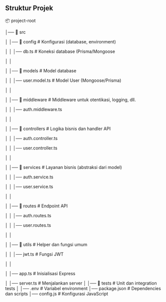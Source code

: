 ## Struktur Projek
📦 project-root

│── 📂 src

│   │── 📂 config          # Konfigurasi (database, environment)

│   │   │── db.ts         # Koneksi database (Prisma/Mongoose

│   │

│   │── 📂 models         # Model database

│   │   │── user.model.ts # Model User (Mongoose/Prisma)

│   │

│   │── 📂 middleware     # Middleware untuk otentikasi, logging, dll.

│   │   │── auth.middleware.ts

│   │

│   │── 📂 controllers    # Logika bisnis dan handler API

│   │   │── auth.controller.ts

│   │   │── user.controller.ts

│   │

│   │── 📂 services       # Layanan bisnis (abstraksi dari model)

│   │   │── auth.service.ts

│   │   │── user.service.ts

│   │

│   │── 📂 routes         # Endpoint API

│   │   │── auth.routes.ts

│   │   │── user.routes.ts

│   │

│   │── 📂 utils          # Helper dan fungsi umum

│   │   │── jwt.ts        # Fungsi JWT

│   │

│   │── app.ts            # Inisialisasi Express

│   │── server.ts         # Menjalankan server
│
│── 📂 tests              # Unit dan integration tests
│
│── .env                  # Variabel environment
│── package.json          # Dependencies dan scripts
│── config.js             # Konfigurasi JavaScript
